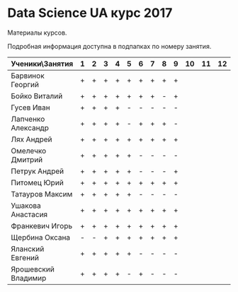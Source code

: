 # Data Science UA курс 2017

Материалы курсов.

Подробная информация доступна в подпапках по номеру занятия. 

| Ученики\Занятия       | 1 | 2 | 3 | 4 | 5 | 6 | 7 | 8 | 9 | 10 | 11 | 12 | 13 | 14 | 15 | 16 |
|-----------------------|---|---|---|---|---|---|---|---|---|----|----|----|----|----|----|----|
| Барвинок Георгий      | + | + | + | + | + | + | + | + | + |    |    |    |    |    |    |    |
| Бойко Виталий         | + | + | + | + | + | + | + | - | + |    |    |    |    |    |    |    |
| Гусев Иван            | + | + | + | + | - | - | - | - | - |    |    |    |    |    |    |    |
| Лапченко Александр    | + | + | + | + | - | + | + | + | - |    |    |    |    |    |    |    |
| Лях Андрей            | + | + | + | + | + | + | + | + | + |    |    |    |    |    |    |    |
| Омелечко Дмитрий      | + | + | + | + | + | - | - | - | - |    |    |    |    |    |    |    |
| Петрук Андрей         | + | + | + | + | + | - | - | - | + |    |    |    |    |    |    |    |
| Питомец Юрий          | + | + | + | + | + | + | + | + | + |    |    |    |    |    |    |    |
| Татауров Максим       | + | + | + | + | + | - | - | - | - |    |    |    |    |    |    |    |
| Ушакова Анастасия     | + | + | + | + | + | + | + | + | + |    |    |    |    |    |    |    |
| Франкевич Игорь       | + | + | + | + | + | + | + | + | + |    |    |    |    |    |    |    |
| Щербина Оксана        | - | - | + | + | + | + | + | + | + |    |    |    |    |    |    |    |
| Яланский Евгений      | + | + | + | + | + | - | - | - | - |    |    |    |    |    |    |    |
| Ярошевский Владимир   | + | + | + | + | - | + | - | - | - |    |    |    |    |    |    |    |
